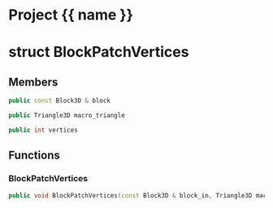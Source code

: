 <script setup>
import {useRoute} from 'vitepress'
const {path} = useRoute()
const tokens = path.split('/')
const words = tokens[2].split('-');
for (let i = 0; i < words.length; i++) {
    words[i] = words[i].charAt(0).toUpperCase() + words[i].slice(1);
    words[i] = words[i].replace('geode', 'Geode')
}
const name = words.join('-');
</script>
# Project {{ name }}

# struct BlockPatchVertices


## Members

```cpp
public const Block3D & block

```

```cpp
public Triangle3D macro_triangle

```

```cpp
public int vertices

```



## Functions

### BlockPatchVertices

```cpp
public void BlockPatchVertices(const Block3D & block_in, Triangle3D macro_triangle_in)
```




